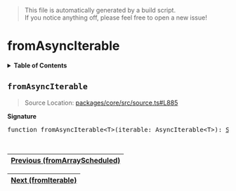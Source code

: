 > This file is automatically generated by a build script.<br>If you notice anything off, please feel free to open a new issue!

# fromAsyncIterable

<details><summary><b>Table of Contents</b></summary><br>

1. [<code>fromAsyncIterable</code>](#fromAsyncIterable)</details>

## <a name="fromAsyncIterable"></a><code>fromAsyncIterable</code>

> Source Location: [packages\/core\/src\/source.ts#L885](..\/..\/packages\/core\/src\/source.ts#L885)

<b>Signature</b>

<pre>function fromAsyncIterable&lt;T&gt;(iterable: AsyncIterable&lt;T&gt;): <a href="../01-api-basics/03-Source.md#Source-Interface">Source</a>&lt;T&gt;</pre><br>

| [Previous \(fromArrayScheduled\)](08-fromArrayScheduled.md#readme) |
| --- |

<div align="right">

| [Next \(fromIterable\)](10-fromIterable.md#readme) |
| --- |
</div>
